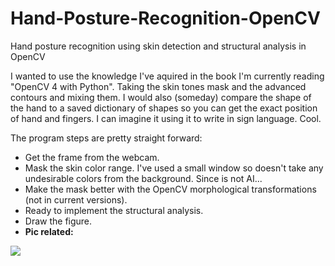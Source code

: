 # Hand-Posture-Recognition-OpenCV
Hand posture recognition using skin detection and structural analysis in OpenCV

I wanted to use the knowledge I've aquired in the book I'm currently reading "OpenCV 4 with Python". Taking the skin tones mask and the advanced contours and mixing them.
I would also (someday) compare the shape of the hand to a saved dictionary of shapes so you can get the exact position of hand and fingers. I can imagine it using it to write in sign language. Cool.

The program steps are pretty straight forward:
- Get the frame from the webcam.
- Mask the skin color range. I've used a small window so doesn't take any undesirable colors from the background. Since is not AI...
- Make the mask better with the OpenCV morphological transformations (not in current versions).
- Ready to implement the structural analysis.
- Draw the figure.
- **Pic related:**

![](output.gif)


